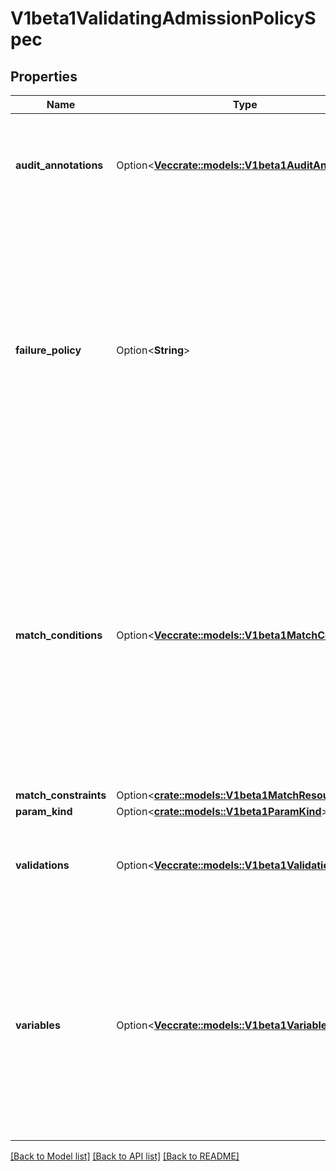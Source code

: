 # V1beta1ValidatingAdmissionPolicySpec

## Properties

Name | Type | Description | Notes
------------ | ------------- | ------------- | -------------
**audit_annotations** | Option<[**Vec<crate::models::V1beta1AuditAnnotation>**](v1beta1.AuditAnnotation.md)> | auditAnnotations contains CEL expressions which are used to produce audit annotations for the audit event of the API request. validations and auditAnnotations may not both be empty; a least one of validations or auditAnnotations is required. | [optional]
**failure_policy** | Option<**String**> | failurePolicy defines how to handle failures for the admission policy. Failures can occur from CEL expression parse errors, type check errors, runtime errors and invalid or mis-configured policy definitions or bindings.  A policy is invalid if spec.paramKind refers to a non-existent Kind. A binding is invalid if spec.paramRef.name refers to a non-existent resource.  failurePolicy does not define how validations that evaluate to false are handled.  When failurePolicy is set to Fail, ValidatingAdmissionPolicyBinding validationActions define how failures are enforced.  Allowed values are Ignore or Fail. Defaults to Fail. | [optional]
**match_conditions** | Option<[**Vec<crate::models::V1beta1MatchCondition>**](v1beta1.MatchCondition.md)> | MatchConditions is a list of conditions that must be met for a request to be validated. Match conditions filter requests that have already been matched by the rules, namespaceSelector, and objectSelector. An empty list of matchConditions matches all requests. There are a maximum of 64 match conditions allowed.  If a parameter object is provided, it can be accessed via the `params` handle in the same manner as validation expressions.  The exact matching logic is (in order):   1. If ANY matchCondition evaluates to FALSE, the policy is skipped.   2. If ALL matchConditions evaluate to TRUE, the policy is evaluated.   3. If any matchCondition evaluates to an error (but none are FALSE):      - If failurePolicy=Fail, reject the request      - If failurePolicy=Ignore, the policy is skipped | [optional]
**match_constraints** | Option<[**crate::models::V1beta1MatchResources**](v1beta1.MatchResources.md)> |  | [optional]
**param_kind** | Option<[**crate::models::V1beta1ParamKind**](v1beta1.ParamKind.md)> |  | [optional]
**validations** | Option<[**Vec<crate::models::V1beta1Validation>**](v1beta1.Validation.md)> | Validations contain CEL expressions which is used to apply the validation. Validations and AuditAnnotations may not both be empty; a minimum of one Validations or AuditAnnotations is required. | [optional]
**variables** | Option<[**Vec<crate::models::V1beta1Variable>**](v1beta1.Variable.md)> | Variables contain definitions of variables that can be used in composition of other expressions. Each variable is defined as a named CEL expression. The variables defined here will be available under `variables` in other expressions of the policy except MatchConditions because MatchConditions are evaluated before the rest of the policy.  The expression of a variable can refer to other variables defined earlier in the list but not those after. Thus, Variables must be sorted by the order of first appearance and acyclic. | [optional]

[[Back to Model list]](../README.md#documentation-for-models) [[Back to API list]](../README.md#documentation-for-api-endpoints) [[Back to README]](../README.md)


